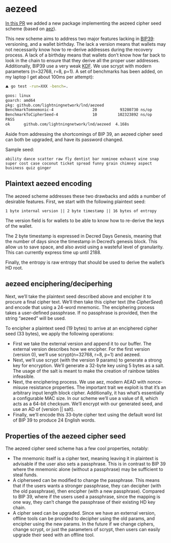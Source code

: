# aezeed

[In this PR](https://github.com/lightningnetwork/lnd/pull/773) we added a new package implementing the aezeed cipher
seed scheme (based on [aez](http://web.cs.ucdavis.edu/~rogaway/aez/)).

This new scheme aims to address
two major features lacking in [BIP39](https://github.com/bitcoin/bips/blob/master/bip-0039.mediawiki): versioning, and a
wallet birthday. The lack a version means that wallets may not
necessarily know how to re-derive addresses during the recovery
process. A lack of a birthday means that wallets don’t know how far
back to look in the chain to ensure that they derive all the proper
user addresses. Additionally, BIP39 use a very weak [KDF](https://en.wikipedia.org/wiki/Key_derivation_function). We use
scrypt with modern parameters (n=32768, r=8, p=1). A set of benchmarks has
been added, on my laptop I get about 100ms per attempt):

```bash
⛰ go test -run=XXX -bench=.

goos: linux
goarch: amd64
pkg: github.com/lightningnetwork/lnd/aezeed
BenchmarkTomnemonic-4                 20          93280730 ns/op        33559670 B/op         36 allocs/op
BenchmarkToCipherSeed-4               10         102323892 ns/op        36915684 B/op         41 allocs/op
PASS
ok      github.com/lightningnetwork/lnd/aezeed  4.168s
```

Aside from addressing the shortcomings of BIP 39, an aezeed cipher seed
can both be upgraded, and have its password changed.

Sample seed:

```text
ability dance scatter raw fly dentist bar nominee exhaust wine snap super cost case coconut ticket spread funny grain chimney aspect business quiz ginger
```

## Plaintext aezeed encoding

The aezeed scheme addresses these two drawbacks and adds a number of
desirable features. First, we start with the following plaintext seed:

```text
1 byte internal version || 2 byte timestamp || 16 bytes of entropy
```

The version field is for wallets to be able to know how to re-derive
the keys of the wallet.

The 2 byte timestamp is expressed in Decred Days Genesis, meaning that
the number of days since the timestamp in Decred’s genesis block. This
allow us to save space, and also avoid using a wasteful level of
granularity. This can currently express time up until 2188.

Finally, the entropy is raw entropy that should be used to derive the
wallet’s HD root.

## aezeed enciphering/deciperhing

Next, we’ll take the plaintext seed described above and encipher it to
procure a final cipher text. We’ll then take this cipher text (the
_CipherSeed_) and encode that using a 24-word mnemonic. The enciphering
process takes a user-defined passphrase. If no passphrase is provided,
then the string “aezeed” will be used.

To encipher a plaintext seed (19 bytes) to arrive at an enciphered
cipher seed (33 bytes), we apply the following operations:

* First we take the external version and append it to our buffer. The
external version describes how we encipher. For the first version
(version 0), we’ll use scrypt(n=32768, r=8, p=1) and aezeed.
* Next, we’ll use scrypt (with the version 9 params) to generate a
strong key for encryption. We’ll generate a 32-byte key using 5 bytes
as a salt. The usage of the salt is meant to make the creation of
rainbow tables infeasible.
* Next, the enciphering process. We use aez, modern AEAD with
nonce-misuse resistance properties. The important trait we exploit is
that it’s an arbitrary input length block cipher. Additionally, it
has what’s essentially a configurable MAC size. In our scheme we’ll use
a value of 8, which acts as a 64-bit checksum. We’ll encrypt with our
generated seed, and use an AD of (version || salt).
* Finally, we’ll encode this 33-byte cipher text using the default
word list of BIP 39 to produce 24 English words.

## Properties of the aezeed cipher seed

The aezeed cipher seed scheme has a few cool properties, notably:

* The mnemonic itself is a cipher text, meaning leaving it in
plaintext is advisable if the user also sets a passphrase. This is in
contrast to BIP 39 where the mnemonic alone (without a passphrase) may
be sufficient to steal funds.
* A cipherseed can be modified to change the passphrase. This
means that if the users wants a stronger passphrase, they can decipher
(with the old passphrase), then encipher (with a new passphrase).
Compared to BIP 39, where if the users used a passphrase, since the
mapping is one way, they can’t change the passphrase of their existing
HD key chain.
* A cipher seed can be upgraded. Since we have an external version,
offline tools can be provided to decipher using the old params, and
encipher using the new params. In the future if we change ciphers,
change scrypt, or just the parameters of scrypt, then users can easily
upgrade their seed with an offline tool.
